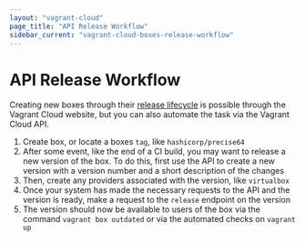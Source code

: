 ```yaml
---
layout: "vagrant-cloud"
page_title: "API Release Workflow"
sidebar_current: "vagrant-cloud-boxes-release-workflow"
---
```


# API Release Workflow

Creating new boxes through their [release lifecycle](/docs/vagrant-cloud/boxes/lifecycle.html)
is possible through the Vagrant Cloud website, but you can also automate
the task via the Vagrant Cloud API.

1. Create box, or locate a boxes `tag`, like `hashicorp/precise64`
2. After some event, like the end of a CI build, you may want to
release a new version of the box. To do this, first use the API to
create a new version with a version number and a short description
of the changes
3. Then, create any providers associated with the version, like
`virtualbox`
4. Once your system has made the necessary requests to the API and the
version is ready, make a request to the `release` endpoint on the version
5. The version should now be available to users of the box via
the command `vagrant box outdated` or via the automated checks on
`vagrant up`
